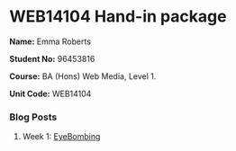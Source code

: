 # WEB14104 Hand-in package


**Name:** Emma Roberts

**Student No:** 96453816

**Course:** BA (Hons) Web Media, Level 1.

**Unit Code:** WEB14104

### Blog Posts

1. Week 1: [EyeBombing](http://fourthfloor.raveweb.net/eroberts/2016/11/21/eyebombing/)

